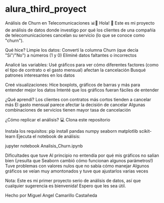 # alura_third_proyect

Análisis de Churn en Telecomunicaciones 📊📱
Hola! 👋 Este es mi proyecto de análisis de datos donde investigo por qué los clientes de una compañía de telecomunicaciones cancelan su servicio (lo que se conoce como "churn").

Qué hice? 
Limpie los datos:
Convertí la columna Churn (que decía "Sí"/"No") a números (1 y 0)
Eliminé datos faltantes o incorrectos

Analicé las variables:
Usé gráficos para ver cómo diferentes factores (como el tipo de contrato o el gasto mensual) afectan la cancelación
Busqué patrones interesantes en los datos

Creé visualizaciones:
Hice boxplots, gráficos de barras y más para entender mejor los datos
Intenté que los gráficos fueran fáciles de entender

¿Qué aprendí? 
Los clientes con contratos más cortos tienden a cancelar más
El gasto mensual parece afectar la decisión de cancelar
Algunas combinaciones de servicios tienen mayor tasa de cancelación

¿Cómo replicar el análisis? 💻
Clona este repositorio

Instala los requisitos:
pip install pandas numpy seaborn matplotlib scikit-learn
Ejecuta el notebook de análisis:

jupyter notebook Analisis_Churn.ipynb

Dificultades que tuve 
Al principio no entendía por qué mis gráficos no salían bien (¡resulta que Seaborn cambió cómo funcionan algunos parámetros!)
Tuve problemas con valores nulos que no sabía cómo manejar
Algunos gráficos se veían muy amontonados y tuve que ajustarlos varias veces

Nota: Este es mi primer proyecto serio de análisis de datos, así que cualquier sugerencia es bienvenida! Espero que les sea útil.

Hecho por Miguel Angel Camarillo Castañeda
